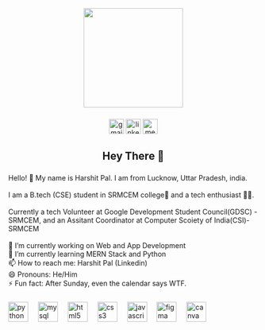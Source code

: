 <div align="center">
  <img height="200" src="https://github.com/JustHarshit/JustHarshit/assets/141824079/240b7281-503e-42cd-b577-96ac772ada33"  />
</div>



###

<div align="center">
  <a href="mailto:hpal52787@gmail.com">
  <img src="https://img.shields.io/static/v1?message=Gmail&logo=gmail&label=&color=D14836&logoColor=white&labelColor=&style=plastic" height="30" alt="gmail logo"></a>
  <a href="https://www.linkedin.com/in/harshit-pal-aaa872257">
  <img src="https://img.shields.io/static/v1?message=LinkedIn&logo=linkedin&label=&color=0077B5&logoColor=white&labelColor=&style=plastic" height="30" alt="linkedin logo"></a>
  <a href="https://medium.com/@Harshit_">
  <img src="https://img.shields.io/static/v1?message=Medium&logo=medium&label=&color=12100E&logoColor=white&labelColor=&style=plastic" height="30" alt="medium logo"></a>
</div>

###

<h2 align="center">Hey There 👋</h2>

###

<p align="left">Hello! 👋 My name is Harshit Pal. I am from Lucknow, Uttar Pradesh, india.<br><br>I am a B.tech (CSE) student in SRMCEM college🏫 and a tech enthusiast 🧑‍💻.<br><br>Currently a tech Volunteer at Google Development Student Council(GDSC) - SRMCEM, and an Assitant Coordinator at Computer Scoiety of India(CSI)- SRMCEM<br><br>🔭 I’m currently working on Web and App Development<br>🌱 I’m currently learning MERN Stack and Python<br>📫 How to reach me: Harshit Pal (Linkedin)<br>😄 Pronouns: He/Him<br>⚡ Fun fact: After Sunday, even the calendar says WTF.</p>

###

<div align="left">
  <img src="https://cdn.jsdelivr.net/gh/devicons/devicon/icons/python/python-original.svg" height="40" alt="python logo"  />
  <img width="12" />
  <img src="https://img.shields.io/badge/MySQL-4479A1?logo=mysql&logoColor=white&style=for-the-badge" height="40" alt="mysql logo"  />
  <img width="12" />
  <img src="https://cdn.jsdelivr.net/gh/devicons/devicon/icons/html5/html5-original.svg" height="40" alt="html5 logo"  />
  <img width="12" />
  <img src="https://cdn.jsdelivr.net/gh/devicons/devicon/icons/css3/css3-original.svg" height="40" alt="css3 logo"  />
  <img width="12" />
  <img src="https://cdn.jsdelivr.net/gh/devicons/devicon/icons/javascript/javascript-original.svg" height="40" alt="javascript logo"  />
  <img width="12" />
  <img src="https://cdn.jsdelivr.net/gh/devicons/devicon/icons/figma/figma-original.svg" height="40" alt="figma logo"  />
  <img width="12" />
  <img src="https://cdn.jsdelivr.net/gh/devicons/devicon/icons/canva/canva-original.svg" height="40" alt="canva logo"  />
</div>

###

